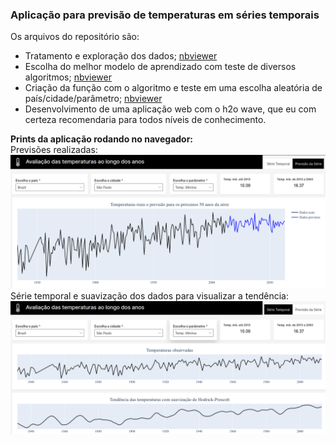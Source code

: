 ### Aplicação para previsão de temperaturas em séries temporais

Os arquivos do repositório são:<br>
+ Tratamento e exploração dos dados; [nbviewer](https://nbviewer.org/github/michelrribeiro/app_wave_temperaturas/blob/main/1-manipulacao_dados.ipynb)
+ Escolha do melhor modelo de aprendizado com teste de diversos algoritmos; [nbviewer](https://nbviewer.org/github/michelrribeiro/app_wave_temperaturas/blob/main/2-escolha_modelo.ipynb)
+ Criação da função com o algoritmo e teste em uma escolha aleatória de país/cidade/parâmetro; [nbviewer](https://nbviewer.org/github/michelrribeiro/app_wave_temperaturas/blob/main/3-previsoes-app.ipynb)
+ Desenvolvimento de uma aplicação web com o h2o wave, que eu com certeza recomendaria para todos níveis de conhecimento.

**Prints da aplicação rodando no navegador:**<br>
Previsões realizadas:
![Previsões](https://github.com/michelrribeiro/app_wave_temperaturas/blob/main/previsao.png?raw=true)
Série temporal e suavização dos dados para visualizar a tendência:
![Série Temporal](https://github.com/michelrribeiro/app_wave_temperaturas/blob/main/serie.png?raw=true)
